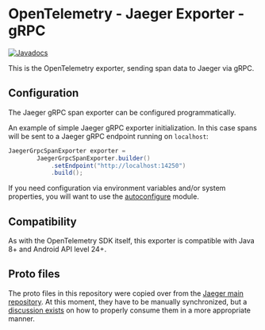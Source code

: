 # OpenTelemetry - Jaeger Exporter - gRPC

[![Javadocs][javadoc-image]][javadoc-url]

This is the OpenTelemetry exporter, sending span data to Jaeger via gRPC. 

## Configuration

The Jaeger gRPC span exporter can be configured programmatically.

An example of simple Jaeger gRPC exporter initialization. In this case
spans will be sent to a Jaeger gRPC endpoint running on `localhost`:

```java
JaegerGrpcSpanExporter exporter =
        JaegerGrpcSpanExporter.builder()
            .setEndpoint("http://localhost:14250")
            .build();
```

If you need configuration via environment variables and/or system properties, you will want to use
the [autoconfigure](../../sdk-extensions/autoconfigure) module.

## Compatibility

As with the OpenTelemetry SDK itself, this exporter is compatible with Java 8+ and Android API level 24+.

## Proto files

The proto files in this repository were copied over from the [Jaeger main repository][proto-origin]. 
At this moment, they have to be manually synchronized, but a [discussion exists][proto-discussion] on how to properly consume them in a more appropriate manner.

[proto-origin]: https://github.com/jaegertracing/jaeger/tree/5b8c1f40f932897b9322bf3f110d830536ae4c71/model/proto
[proto-discussion]: https://github.com/open-telemetry/opentelemetry-java/issues/235
[javadoc-image]: https://www.javadoc.io/badge/io.opentelemetry/opentelemetry-exporters-jaeger.svg
[javadoc-url]: https://www.javadoc.io/doc/io.opentelemetry/opentelemetry-exporters-jaeger
